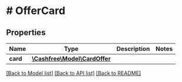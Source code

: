 # # OfferCard

## Properties

Name | Type | Description | Notes
------------ | ------------- | ------------- | -------------
**card** | [**\Cashfree\Model\CardOffer**](CardOffer.md) |  |

[[Back to Model list]](../../README.md#models) [[Back to API list]](../../README.md#endpoints) [[Back to README]](../../README.md)
